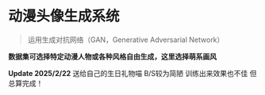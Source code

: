 # 动漫头像生成系统
> 运用生成对抗网络（GAN，Generative Adversarial Network）

**数据集可选择特定动漫人物或各种风格自由生成，这里选择萌系画风**
  
**Update 2025/2/22**
送给自己的生日礼物喵 B/S较为简陋 训练出来效果也不佳 但总算完成！
